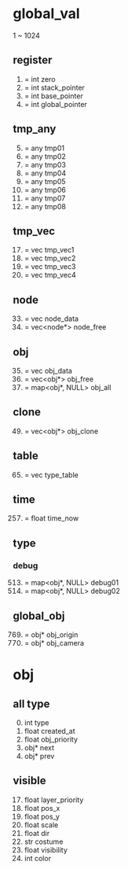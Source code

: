 # global_val
1 ~ 1024

## register
0001. = int zero
0002. = int stack_pointer
0003. = int base_pointer
0004. = int global_pointer

## tmp_any
0005. = any tmp01
0006. = any tmp02
0007. = any tmp03
0008. = any tmp04
0009. = any tmp05
0010. = any tmp06
0011. = any tmp07
0012. = any tmp08

## tmp_vec
0017. = vec<any> tmp_vec1
0018. = vec<any> tmp_vec2
0019. = vec<any> tmp_vec3
0020. = vec<any> tmp_vec4

## node
0033. = vec<node> node_data
0034. = vec<node*> node_free

## obj
0035. = vec<obj> obj_data
0036. = vec<obj*> obj_free
0037. = map<obj*, NULL> obj_all

## clone
0049. = vec<obj*> obj_clone

## table
0065. = vec<typetable> type_table

## time
0257. = float time_now

## type
### debug
0513. = map<obj*, NULL> debug01
0514. = map<obj*, NULL> debug02

## global_obj
0769. = obj* obj_origin
0770. = obj* obj_camera

# obj

## all type
00. int type
01. float created_at
02. float obj_priority
03. obj* next
04. obj* prev

## visible
17. float layer_priority
18. float pos_x
19. float pos_y
20. float scale
21. float dir
22. str costume
23. float visibility
24. int color